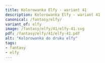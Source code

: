 ```yaml
---
title: Kolorowanka Elfy - wariant 41
description: Kolorowanka Elfy - wariant 41
canonical: /fantasy/elfy/
variant_of: elfy
image: /fantasy/elfy/41/elfy-41.svg
pdf: /fantasy/elfy/41/elfy-41.pdf
alt: "Kolorowanka do druku elfy"
tags:
- fantasy
- elfy
---
```

